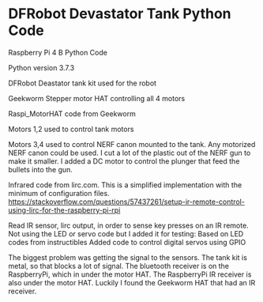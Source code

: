 # DFRobot Devastator Tank Python Code
Raspberry Pi 4 B Python Code

Python version 3.7.3

DFRobot Deastator tank kit used for the robot

Geekworm Stepper motor HAT controlling all 4 motors

Raspi_MotorHAT code from Geekworm

Motors 1,2 used to control tank motors

Motors 3,4 used to control NERF canon mounted to the tank. Any motorized NERF canon could be used. I cut a lot of the plastic out of the NERF gun to make it smaller. I added a DC motor to control the plunger that feed the bullets into the gun.

Infrared code from lirc.com. This is a simplified implementation with the minimum of configuration files.
https://stackoverflow.com/questions/57437261/setup-ir-remote-control-using-lirc-for-the-raspberry-pi-rpi

Read IR sensor, lirc output, in order to sense key presses on an IR remote.
Not using the LED or servo code but I added it for testing:
Based on LED codes from instructibles
Added code to control digital servos using GPIO

The biggest problem was getting the signal to the sensors. The tank kit is metal, so that blocks a lot of signal.
The bluetooth receiver is on the RaspberryPi, which in under the motor HAT.
The RaspberryPi IR receiver is also under the motor HAT. Luckily I found the Geekworm HAT that had an IR receiver.


